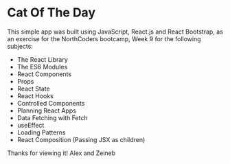 # Cat Of The Day

This simple app was built using JavaScript, React.js and React Bootstrap, as an exercise for the NorthCoders bootcamp, Week 9 for the following subjects:

- The React Library
- The ES6 Modules
- React Components
- Props
- React State
- React Hooks
- Controlled Components
- Planning React Apps
- Data Fetching with Fetch
- useEffect
- Loading Patterns
- React Composition (Passing JSX as children)

Thanks for viewing it!
Alex and Zeineb
